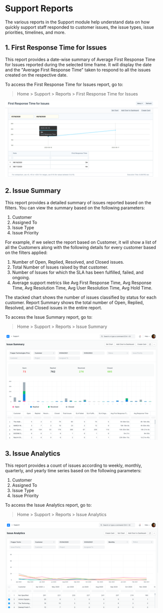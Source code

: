 
# Support Reports



The various reports in the Support module help understand data on how quickly support staff responded to customer issues, the issue types, issue priorities, timelines, and more.


## 1. First Response Time for Issues


This report provides a date-wise summary of Average First Response Time for Issues reported during the selected time frame. It will display the date and the "Average First Response Time" taken to respond to all the issues created on the respective date.


To access the First Response Time for Issues report, go to:
> Home > Support > Reports > First Response Time for Issues


![First Response Time for Issues](/files/first-response-time.png)


## 2. Issue Summary


This report provides a detailed summary of issues reported based on the filters. You can view the summary based on the following parameters:


1. Customer
2. Assigned To
3. Issue Type
4. Issue Priority


For example, if we select the report based on Customer, it will show a list of all the Customers along with the following details for every customer based on the filters applied:


1. Number of Open, Replied, Resolved, and Closed issues.
2. Total Number of Issues raised by that customer.
3. Number of Issues for which the SLA has been fulfilled, failed, and ongoing.
4. Average support metrics like Avg First Response Time, Avg Response Time, Avg Resolution Time, Avg User Resolution Time, Avg Hold Time.


The stacked chart shows the number of issues classified by status for each customer. Report Summary shows the total number of Open, Replied, Resolved, and Closed issues in the entire report.


To access the Issue Summary report, go to:
> Home > Support > Reports > Issue Summary


![Issue Summary](/files/issue-summary-report.png)


## 3. Issue Analytics


This report provides a count of issues according to weekly, monthly, quarterly, and yearly time series based on the following parameters:


1. Customer
2. Assigned To
3. Issue Type
4. Issue Priority


To access the Issue Analytics report, go to:
> Home > Support > Reports > Issue Analytics


![Issue Analytics](/files/issue-analytics.png)




